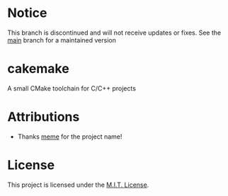 # Notice
This branch is discontinued and will not receive updates or fixes. See
the [main](https://github.com/Matthewacon/cakemake/tree/main) branch for a
maintained version

# cakemake
A small CMake toolchain for C/C++ projects

# Attributions
 - Thanks [meme](https://github.com/meme) for the project name!

# License
This project is licensed under the [M.I.T. License](./LICENSE).
